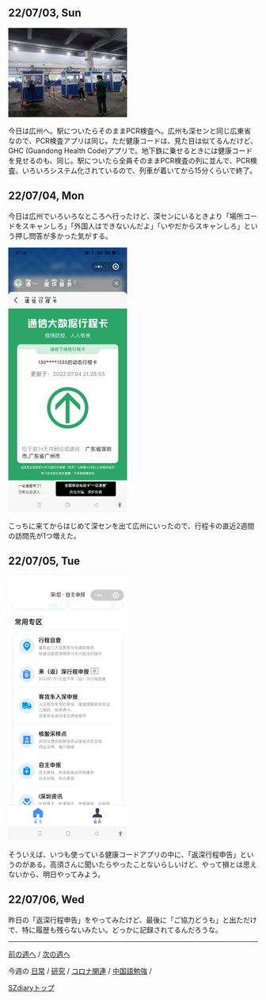 ## 22/07/03, Sun

<img src="https://github.com/akita11/SZdiary/blob/main/diary/photo/2022-07-03_17.45.49.jpg" width="240px">

今日は広州へ。駅についたらそのままPCR検査へ。広州も深センと同じ広東省なので、PCR検査アプリは同じ。ただ健康コードは、見た目は似てるんだけど、GHC (Guandong Health Code)アプリで。地下鉄に乗せるときには健康コードを見せるのも、同じ。駅についたら全員そのままPCR検査の列に並んで、PCR検査。いろいろシステム化されているので、列車が着いてから15分くらいで終了。


## 22/07/04, Mon

今日は広州でいろいろなところへ行ったけど、深センにいるときより「場所コードをスキャンしろ」「外国人はできないんだよ」「いやだからスキャンしろ」という押し問答が多かった気がする。

<img src="https://github.com/akita11/SZdiary/blob/main/diary/photo/2022-07-04_21.28.57.jpg" width="240px">

こっちに来てからはじめて深センを出て広州にいったので、行程卡の直近2週間の訪問先が1つ増えた。


## 22/07/05, Tue

<img src="https://github.com/akita11/SZdiary/blob/main/diary/photo/2022-07-05_19.20.25.jpg" width="240px">

そういえば、いつも使っている健康コードアプリの中に、「返深行程申告」というのがある。高須さんに聞いたらやったことないらしいけど、やって損とは思えないから、明日やってみよう。


## 22/07/06, Wed

昨日の「返深行程申告」をやってみたけど、最後に「ご協力どうも」と出ただけで、特に履歴も残らないみたい。どっかに記録されてるんだろうな。

***

[前の週へ](2206-4.md) /
[次の週へ](2207-2.md)

今週の
[日常](../diary/2207-1.md) /
[研究](../research/2207-1.md) /
[コロナ関連](../covid19/2207-1.md) / 
[中国語勉強](../chinese/2207-1.md) / 

[SZdiaryトップ](../../README.md)
